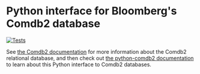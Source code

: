 # Python interface for Bloomberg's Comdb2 database

[![Tests](https://github.com/bloomberg/python-comdb2/actions/workflows/build.yml/badge.svg)](https://github.com/bloomberg/python-comdb2/actions/workflows/build.yml)

See [the Comdb2 documentation](https://bloomberg.github.io/comdb2/) for more
information about the Comdb2 relational database, and then check out
[the python-comdb2 documentation](https://bloomberg.github.io/python-comdb2/)
to learn about this Python interface to Comdb2 databases.
